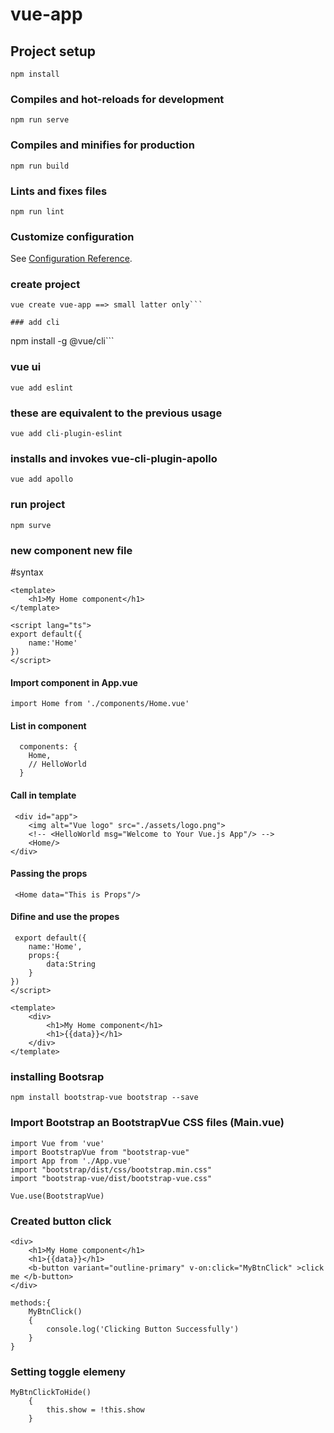# vue-app

## Project setup
```
npm install
```

### Compiles and hot-reloads for development
```
npm run serve
```

### Compiles and minifies for production
```
npm run build
```

### Lints and fixes files
```
npm run lint
```

### Customize configuration
See [Configuration Reference](https://cli.vuejs.org/config/).


### create project
```
vue create vue-app ==> small latter only```

### add cli
```
npm install -g @vue/cli```

### vue ui
```
vue add eslint
```

### these are equivalent to the previous usage
```
vue add cli-plugin-eslint
```
### installs and invokes vue-cli-plugin-apollo
```
vue add apollo
```

### run project
```
npm surve
```

### new component new file 
#syntax

```
<template>
    <h1>My Home component</h1>
</template>

<script lang="ts">
export default({
    name:'Home'
})
</script>
```
#### Import component in App.vue 
```
import Home from './components/Home.vue'
```
#### List in component 
```
  components: {
    Home,
    // HelloWorld
  }

```
#### Call in template 
```
 <div id="app">
    <img alt="Vue logo" src="./assets/logo.png">
    <!-- <HelloWorld msg="Welcome to Your Vue.js App"/> -->
    <Home/>
</div> 
```
#### Passing the props  
```
 <Home data="This is Props"/>
```
#### Difine and use the propes
```
 export default({
    name:'Home',
    props:{
        data:String
    }
})
</script>
```
```
<template>
    <div>
        <h1>My Home component</h1>
        <h1>{{data}}</h1>
    </div>
</template>

```

### installing Bootsrap 
```
npm install bootstrap-vue bootstrap --save
```

### Import Bootstrap an BootstrapVue CSS files (Main.vue)
```
import Vue from 'vue'
import BootstrapVue from "bootstrap-vue"
import App from './App.vue'
import "bootstrap/dist/css/bootstrap.min.css"
import "bootstrap-vue/dist/bootstrap-vue.css"

Vue.use(BootstrapVue)
```

### Created button click
```
<div>
    <h1>My Home component</h1>
    <h1>{{data}}</h1>
    <b-button variant="outline-primary" v-on:click="MyBtnClick" >click me </b-button>
</div>

methods:{
    MyBtnClick()
    {
        console.log('Clicking Button Successfully')
    }
}

```
### Setting toggle elemeny 
```
MyBtnClickToHide()
    {
        this.show = !this.show
    }
```

